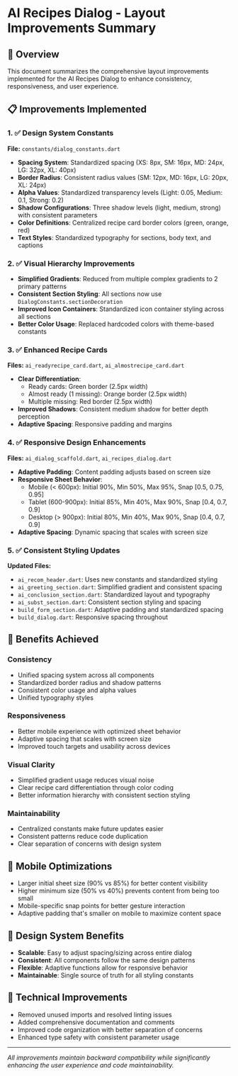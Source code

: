 # AI Recipes Dialog - Layout Improvements Summary

## 🎯 Overview
This document summarizes the comprehensive layout improvements implemented for the AI Recipes Dialog to enhance consistency, responsiveness, and user experience.

## 📋 Improvements Implemented

### 1. ✅ **Design System Constants** 
**File:** `constants/dialog_constants.dart`
- **Spacing System**: Standardized spacing (XS: 8px, SM: 16px, MD: 24px, LG: 32px, XL: 40px)
- **Border Radius**: Consistent radius values (SM: 12px, MD: 16px, LG: 20px, XL: 24px)
- **Alpha Values**: Standardized transparency levels (Light: 0.05, Medium: 0.1, Strong: 0.2)
- **Shadow Configurations**: Three shadow levels (light, medium, strong) with consistent parameters
- **Color Definitions**: Centralized recipe card border colors (green, orange, red)
- **Text Styles**: Standardized typography for sections, body text, and captions

### 2. ✅ **Visual Hierarchy Improvements**
- **Simplified Gradients**: Reduced from multiple complex gradients to 2 primary patterns
- **Consistent Section Styling**: All sections now use `DialogConstants.sectionDecoration`
- **Improved Icon Containers**: Standardized icon container styling across all sections
- **Better Color Usage**: Replaced hardcoded colors with theme-based constants

### 3. ✅ **Enhanced Recipe Cards**
**Files:** `ai_readyrecipe_card.dart`, `ai_almostrecipe_card.dart`
- **Clear Differentiation**: 
  - Ready cards: Green border (2.5px width)
  - Almost ready (1 missing): Orange border (2.5px width)  
  - Multiple missing: Red border (2.5px width)
- **Improved Shadows**: Consistent medium shadow for better depth perception
- **Adaptive Spacing**: Responsive padding and margins

### 4. ✅ **Responsive Design Enhancements**
**Files:** `ai_dialog_scaffold.dart`, `ai_recipes_dialog.dart`
- **Adaptive Padding**: Content padding adjusts based on screen size
- **Responsive Sheet Behavior**:
  - Mobile (< 600px): Initial 90%, Min 50%, Max 95%, Snap [0.5, 0.75, 0.95]
  - Tablet (600-900px): Initial 85%, Min 40%, Max 90%, Snap [0.4, 0.7, 0.9]
  - Desktop (> 900px): Initial 80%, Min 40%, Max 90%, Snap [0.4, 0.7, 0.9]
- **Adaptive Spacing**: Dynamic spacing that scales with screen size

### 5. ✅ **Consistent Styling Updates**
**Updated Files:**
- `ai_recom_header.dart`: Uses new constants and standardized styling
- `ai_greeting_section.dart`: Simplified gradient and consistent spacing
- `ai_conclusion_section.dart`: Standardized layout and typography
- `ai_subst_section.dart`: Consistent section styling and spacing
- `build_form_section.dart`: Adaptive padding and standardized spacing
- `build_dialog.dart`: Responsive spacing throughout

## 🚀 **Benefits Achieved**

### **Consistency**
- Unified spacing system across all components
- Standardized border radius and shadow patterns
- Consistent color usage and alpha values
- Unified typography styles

### **Responsiveness** 
- Better mobile experience with optimized sheet behavior
- Adaptive spacing that scales with screen size
- Improved touch targets and usability across devices

### **Visual Clarity**
- Simplified gradient usage reduces visual noise
- Clear recipe card differentiation through color coding
- Better information hierarchy with consistent section styling

### **Maintainability**
- Centralized constants make future updates easier
- Consistent patterns reduce code duplication
- Clear separation of concerns with design system

## 📱 **Mobile Optimizations**
- Larger initial sheet size (90% vs 85%) for better content visibility
- Higher minimum size (50% vs 40%) prevents content from being too small
- Mobile-specific snap points for better gesture interaction
- Adaptive padding that's smaller on mobile to maximize content space

## 🎨 **Design System Benefits**
- **Scalable**: Easy to adjust spacing/sizing across entire dialog
- **Consistent**: All components follow the same design patterns
- **Flexible**: Adaptive functions allow for responsive behavior
- **Maintainable**: Single source of truth for all styling constants

## 🔧 **Technical Improvements**
- Removed unused imports and resolved linting issues
- Added comprehensive documentation and comments
- Improved code organization with better separation of concerns
- Enhanced type safety with consistent parameter usage

---

*All improvements maintain backward compatibility while significantly enhancing the user experience and code maintainability.*
